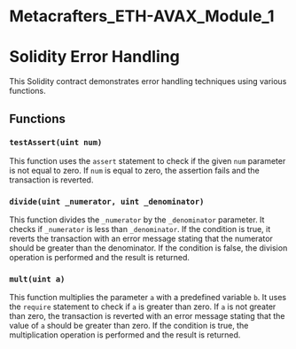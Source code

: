 # Metacrafters_ETH-AVAX_Module_1

# Solidity Error Handling

This Solidity contract demonstrates error handling techniques using various functions.

## Functions

### `testAssert(uint num)`

This function uses the `assert` statement to check if the given `num` parameter is not equal to zero. If `num` is equal to zero, the assertion fails and the transaction is reverted.

### `divide(uint _numerator, uint _denominator)`

This function divides the `_numerator` by the `_denominator` parameter. It checks if `_numerator` is less than `_denominator`. If the condition is true, it reverts the transaction with an error message stating that the numerator should be greater than the denominator. If the condition is false, the division operation is performed and the result is returned.

### `mult(uint a)`

This function multiplies the parameter `a` with a predefined variable `b`. It uses the `require` statement to check if `a` is greater than zero. If `a` is not greater than zero, the transaction is reverted with an error message stating that the value of `a` should be greater than zero. If the condition is true, the multiplication operation is performed and the result is returned.

